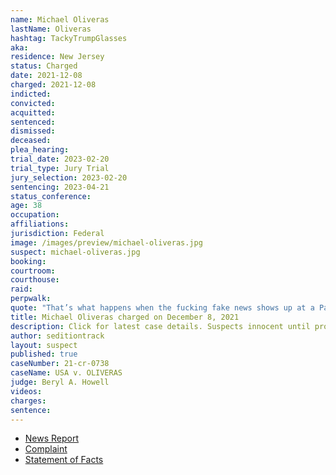 ```yaml
---
name: Michael Oliveras
lastName: Oliveras
hashtag: TackyTrumpGlasses
aka:
residence: New Jersey
status: Charged
date: 2021-12-08
charged: 2021-12-08
indicted:
convicted:
acquitted:
sentenced:
dismissed:
deceased:
plea_hearing:
trial_date: 2023-02-20
trial_type: Jury Trial
jury_selection: 2023-02-20
sentencing: 2023-04-21
status_conference:
age: 38
occupation:
affiliations:
jurisdiction: Federal
image: /images/preview/michael-oliveras.jpg
suspect: michael-oliveras.jpg
booking:
courtroom:
courthouse:
raid:
perpwalk:
quote: "That’s what happens when the fucking fake news shows up at a Patriot rally"
title: Michael Oliveras charged on December 8, 2021
description: Click for latest case details. Suspects innocent until proven guilty.
author: seditiontrack
layout: suspect
published: true
caseNumber: 21-cr-0738
caseName: USA v. OLIVERAS
judge: Beryl A. Howell
videos:
charges:
sentence:
---
```

- [News Report](https://www.nj.com/camden/2022/01/parler-users-tipped-off-fbi-about-latest-nj-man-charged-in-us-capitol-riot.html)
- [Complaint](https://www.justice.gov/usao-dc/case-multi-defendant/file/1476376/download)
- [Statement of Facts](https://www.justice.gov/usao-dc/case-multi-defendant/file/1476381/download)
